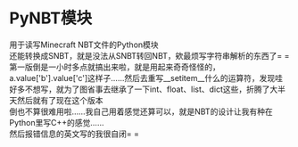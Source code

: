 # PyNBT模块

用于读写Minecraft NBT文件的Python模块  
还能转换成SNBT，就是没法从SNBT转回NBT，欸最烦写字符串解析的东西了= =  
第一版倒是一小时多点就搞出来啦，就是用起来奇奇怪怪的，a.value[\'b\'].value[\'c\']这样子……然后去重写__setitem__什么的运算符，发现哇好多不想写，就为了图省事去继承了一下int、float、list、dict这些，折腾了大半天然后就有了现在这个版本  
倒也不算很难用啦……我自己用着感觉还算可以，就是NBT的设计让我有种在Python里写C++的感觉……  
然后报错信息的英文写的我很自闭= =  